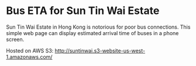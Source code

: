 # Bus ETA for Sun Tin Wai Estate
Sun Tin Wai Estate in Hong Kong is notorious for poor bus connections.
This simple web page can display estimated arrival time of buses in a phone screen.

Hosted on AWS S3:
http://suntinwai.s3-website-us-west-1.amazonaws.com/

